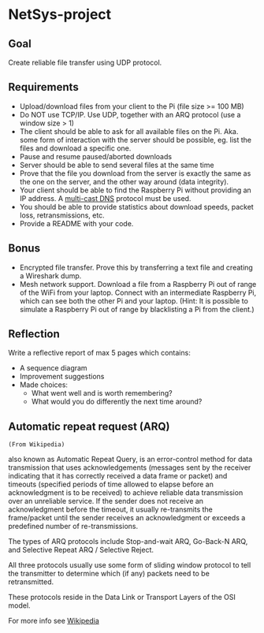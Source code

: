 # NetSys-project

## Goal
Create reliable file transfer using UDP protocol.

## Requirements
- Upload/download files from your client to the Pi (file size >= 100 MB)
- Do NOT use TCP/IP. Use UDP, together with an ARQ protocol (use a window size > 1)
- The client should be able to ask for all available files on the Pi. Aka. some form of interaction with the server should be possible, eg. list the files and download a specific one.
- Pause and resume paused/aborted downloads
- Server should be able to send several files at the same time
- Prove that the file you download from the server is exactly the same as the one on the server, and the other way around (data integrity).
- Your client should be able to find the Raspberry Pi without providing an IP address. A [multi-cast DNS](https://tools.ietf.org/html/rfc6762) protocol must be used.
- You should be able to provide statistics about download speeds, packet loss, retransmissions, etc.
- Provide a README with your code.

## Bonus
- Encrypted file transfer. Prove this by transferring a text file and creating a Wireshark dump.
- Mesh network support. Download a file from a Raspberry Pi out of range of the WiFi from your laptop. Connect with an intermediate Raspberry Pi, which can see both the other Pi and your laptop. (Hint: It is possible to simulate a Raspberry Pi out of range by blacklisting a Pi from the client.)

## Reflection
Write a reflective report of max 5 pages which contains:
- A sequence diagram
- Improvement suggestions
- Made choices:
  * What went well and is worth remembering?
  * What would you do differently the next time around?


## Automatic repeat request (ARQ)
`(From Wikipedia)`

also known as Automatic Repeat Query, is an error-control method for data transmission that uses 
acknowledgements (messages sent by the receiver indicating that it has correctly received a data 
frame or packet) and timeouts (specified periods of time allowed to elapse before an acknowledgment 
is to be received) to achieve reliable data transmission over an unreliable service. If the sender 
does not receive an acknowledgment before the timeout, it usually re-transmits the frame/packet 
until the sender receives an acknowledgment or exceeds a predefined number of re-transmissions.

The types of ARQ protocols include Stop-and-wait ARQ, Go-Back-N ARQ, and 
Selective Repeat ARQ / Selective Reject.

All three protocols usually use some form of sliding window protocol to tell the transmitter to 
determine which (if any) packets need to be retransmitted.

These protocols reside in the Data Link or Transport Layers of the OSI model.

For more info see [Wikipedia](https://en.wikipedia.org/wiki/Automatic_repeat_request)
